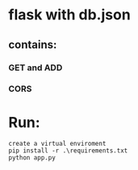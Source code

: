 # flask  with db.json
## contains:
### GET and ADD 
### CORS




# Run:
    create a virtual enviroment
    pip install -r .\requirements.txt
    python app.py
